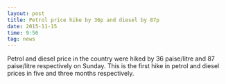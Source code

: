```yaml
---
layout: post
title: Petrol price hike by 36p and diesel by 87p
date: 2015-11-15
time: 9:56
tag: news
---
```

Petrol and diesel price in the country were hiked by 36 paise/litre and 87 paise/litre respectively on Sunday. This is the first hike in petrol and diesel prices in five and three months respectively.